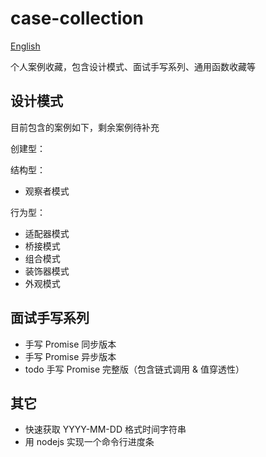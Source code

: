 # case-collection

[English](./README_en.md)

个人案例收藏，包含设计模式、面试手写系列、通用函数收藏等

## 设计模式

目前包含的案例如下，剩余案例待补充

创建型：

结构型：

-   观察者模式

行为型：

-   适配器模式
-   桥接模式
-   组合模式
-   装饰器模式
-   外观模式

## 面试手写系列

-   手写 Promise 同步版本
-   手写 Promise 异步版本
-   todo 手写 Promise 完整版（包含链式调用 & 值穿透性）

## 其它

-   快速获取 YYYY-MM-DD 格式时间字符串
-   用 nodejs 实现一个命令行进度条
